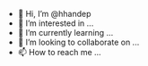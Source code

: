 - 👋 Hi, I’m @hhandep
- 👀 I’m interested in ...
- 🌱 I’m currently learning ...
- 💞️ I’m looking to collaborate on ...
- 📫 How to reach me ...

<!---
hhandep/hhandep is a ✨ special ✨ repository because its `README.md` (this file) appears on your GitHub profile.
You can click the Preview link to take a look at your changes.
--->
